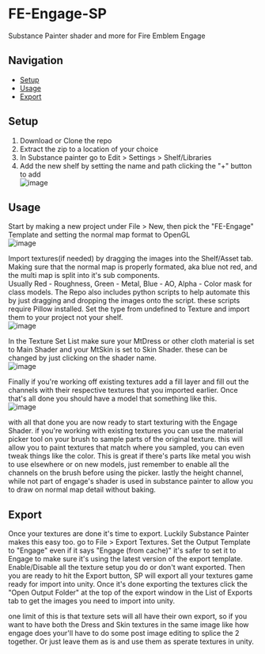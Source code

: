 # FE-Engage-SP
Substance Painter shader and more for Fire Emblem Engage

## Navigation
- [Setup](#setup)
- [Usage](#usage)
- [Export](#export)

## Setup
1. Download or Clone the repo
2. Extract the zip to a location of your choice
3. In Substance painter go to Edit > Settings > Shelf/Libraries
4. Add the new shelf by setting the name and path clicking the "+" button to add  
![image](https://github.com/user-attachments/assets/7945a84e-aa7b-429d-8808-cec15d123677)

## Usage
Start by making a new project under File > New, then pick the "FE-Engage" Template and setting the normal map format to OpenGL  
![image](https://github.com/user-attachments/assets/2403e4f7-6dbf-4ee5-a5ec-ac959dbe002c)  

Import textures(if needed) by dragging the images into the Shelf/Asset tab. Making sure that the normal map is properly formated, aka blue not red, and the multi map is split into it's sub components.  
Usually Red - Roughness, Green - Metal, Blue - AO, Alpha - Color mask for class models. The Repo also includes python scripts to help automate this by just dragging and dropping the images onto the script.
these scripts require Pillow installed. Set the type from undefined to Texture and import them to your project not your shelf.  
![image](https://github.com/user-attachments/assets/504b69c2-ecdf-463e-be87-8bb1e58df2ff)

In the Texture Set List make sure your MtDress or other cloth material is set to Main Shader and your MtSkin is set to Skin Shader. these can be changed by just clicking on the shader name.  
![image](https://github.com/user-attachments/assets/0f5d44c7-46b8-422b-be46-2eb9383af71f)

Finally if you're working off existing textures add a fill layer and fill out the channels with their respective textures that you imported earlier. Once that's all done you should have a model that something like this.  
![image](https://github.com/user-attachments/assets/050a0512-500d-442b-ae4f-25bd149ef739)

with all that done you are now ready to start texturing with the Engage Shader. if you're working with existing textures you can use the material picker tool on your brush to sample parts of the original texture.
this will allow you to paint textures that match where you sampled, you can even tweak things like the color. This is great if there's parts like metal you wish to use elsewhere or on new models, just remember to 
enable all the channels on the brush before using the picker. lastly the height channel, while not part of engage's shader is used in substance painter to allow you to draw on normal map detail without baking.

## Export
Once your textures are done it's time to export. Luckily Substance Painter makes this easy too. go to File > Export Textures. Set the Output Template to "Engage" even if it says "Engage (from cache)" it's safer to set 
it to Engage to make sure it's using the latest version of the export template. Enable/Disable all the texture setup you do or don't want exported. Then you are ready to hit the Export button, SP will export all your textures 
game ready for import into unity. Once it's done exporting the textures click the "Open Output Folder" at the top of the export window in the List of Exports tab to get the images you need to import into unity.

one limit of this is that texture sets will all have their own export, so if you want to have both the Dress and Skin textures in the same image like how engage does your'll have to do some post image editing to splice the 2 together.
Or just leave them as is and use them as sperate textures in unity.
